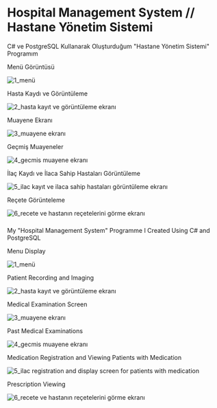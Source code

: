 # Hospital Management System    // Hastane Yönetim Sistemi

C# ve PostgreSQL Kullanarak Oluşturduğum "Hastane Yönetim Sistemi" Programım


Menü Görüntüsü

![1_menü](https://user-images.githubusercontent.com/81028389/213788774-bc50ab6f-6315-4485-9c40-dd299c74ea88.png)


Hasta Kaydı ve Görüntüleme

![2_hasta kayıt ve görüntüleme ekranı](https://user-images.githubusercontent.com/81028389/213788897-b63b0599-7b6c-4abc-b89e-0c102a26bfcf.png)

Muayene Ekranı

![3_muayene ekranı](https://user-images.githubusercontent.com/81028389/213789001-d13a4cce-97f7-414c-b9a2-704e6cccbd11.png)


Geçmiş Muayeneler

![4_gecmis muayene ekranı](https://user-images.githubusercontent.com/81028389/213789091-eee0d895-5e69-4cf2-b780-d68730bea1d7.png)

İlaç Kaydı ve İlaca Sahip Hastaları Görüntüleme

![5_ilac kayıt ve ilaca sahip hastaları görüntüleme ekranı](https://user-images.githubusercontent.com/81028389/213789277-6c2ccd83-5bdb-4991-b3cc-f5f394ef8124.png)

Reçete Görünteleme

![6_recete ve hastanın reçetelerini görme ekranı](https://user-images.githubusercontent.com/81028389/213789487-797e0469-a030-4bb7-a85c-b45b0015c2a7.png)


###

My "Hospital Management System" Programme I Created Using C# and PostgreSQL


Menu Display

![1_menü](https://user-images.githubusercontent.com/81028389/213788774-bc50ab6f-6315-4485-9c40-dd299c74ea88.png)


Patient Recording and Imaging

![2_hasta kayıt ve görüntüleme ekranı](https://user-images.githubusercontent.com/81028389/213788897-b63b0599-7b6c-4abc-b89e-0c102a26bfcf.png)

Medical Examination Screen

![3_muayene ekranı](https://user-images.githubusercontent.com/81028389/213789001-d13a4cce-97f7-414c-b9a2-704e6cccbd11.png)


Past Medical Examinations

![4_gecmis muayene ekranı](https://user-images.githubusercontent.com/81028389/213789091-eee0d895-5e69-4cf2-b780-d68730bea1d7.png)

Medication Registration and Viewing Patients with Medication

![5_ilac registration and display screen for patients with medication](https://user-images.githubusercontent.com/81028389/213789277-6c2ccd83-5bdb-4991-b3cc-f5f394ef8124.png)

Prescription Viewing

![6_recete ve hastanın reçetelerini görme ekranı](https://user-images.githubusercontent.com/81028389/213789487-797e0469-a030-4bb7-a85c-b45b0015c2a7.png)

